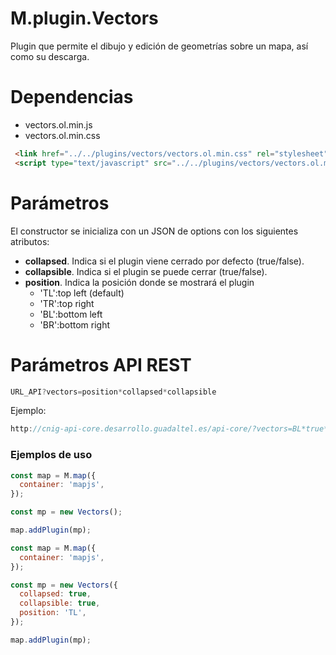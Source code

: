 # M.plugin.Vectors

Plugin que permite el dibujo y edición de geometrías sobre un mapa, así como su descarga.


# Dependencias

- vectors.ol.min.js
- vectors.ol.min.css


```html
 <link href="../../plugins/vectors/vectors.ol.min.css" rel="stylesheet" />
 <script type="text/javascript" src="../../plugins/vectors/vectors.ol.min.js"></script>
```

# Parámetros

El constructor se inicializa con un JSON de options con los siguientes atributos:

- **collapsed**. Indica si el plugin viene cerrado por defecto (true/false).
- **collapsible**. Indica si el plugin se puede cerrar (true/false).
- **position**. Indica la posición donde se mostrará el plugin
  - 'TL':top left (default)
  - 'TR':top right
  - 'BL':bottom left
  - 'BR':bottom right

# Parámetros API REST
```javascript
URL_API?vectors=position*collapsed*collapsible
````
Ejemplo:
```javascript
http://cnig-api-core.desarrollo.guadaltel.es/api-core/?vectors=BL*true*true
```


### Ejemplos de uso

```javascript
const map = M.map({
  container: 'mapjs',
});

const mp = new Vectors();

map.addPlugin(mp);
```

```javascript
const map = M.map({
  container: 'mapjs',
});

const mp = new Vectors({
  collapsed: true,
  collapsible: true,
  position: 'TL',
});

map.addPlugin(mp);
```
